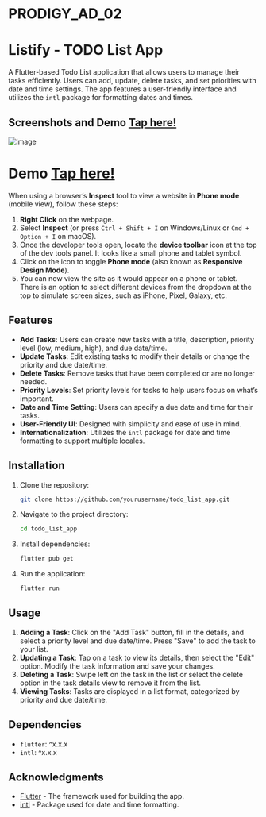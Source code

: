 # PRODIGY_AD_02 

# Listify - TODO List App

A Flutter-based Todo List application that allows users to manage their tasks efficiently. Users can add, update, delete tasks, and set priorities with date and time settings. The app features a user-friendly interface and utilizes the `intl` package for formatting dates and times.

## Screenshots and Demo [Tap here!](https://todolist-flutter.netlify.app/)

![image](https://github.com/user-attachments/assets/6fe1d754-a4bf-47c9-a4ba-8db844ab879c)

# Demo [Tap here!](https://todolist-flutter.netlify.app/) 

When using a browser’s **Inspect** tool to view a website in **Phone mode** (mobile view), follow these steps:

1. **Right Click** on the webpage.
2. Select **Inspect** (or press `Ctrl + Shift + I` on Windows/Linux or `Cmd + Option + I` on macOS).
3. Once the developer tools open, locate the **device toolbar** icon at the top of the dev tools panel. It looks like a small phone and tablet symbol.
4. Click on the icon to toggle **Phone mode** (also known as **Responsive Design Mode**).
5. You can now view the site as it would appear on a phone or tablet. There is an option to select different devices from the dropdown at the top to simulate screen sizes, such as iPhone, Pixel, Galaxy, etc.

## Features

- **Add Tasks**: Users can create new tasks with a title, description, priority level (low, medium, high), and due date/time.
- **Update Tasks**: Edit existing tasks to modify their details or change the priority and due date/time.
- **Delete Tasks**: Remove tasks that have been completed or are no longer needed.
- **Priority Levels**: Set priority levels for tasks to help users focus on what’s important.
- **Date and Time Setting**: Users can specify a due date and time for their tasks.
- **User-Friendly UI**: Designed with simplicity and ease of use in mind.
- **Internationalization**: Utilizes the `intl` package for date and time formatting to support multiple locales.

## Installation

1. Clone the repository:

   ```bash
   git clone https://github.com/yourusername/todo_list_app.git
   ```

2. Navigate to the project directory:

   ```bash
   cd todo_list_app
   ```

3. Install dependencies:

   ```bash
   flutter pub get
   ```

4. Run the application:

   ```bash
   flutter run
   ```

## Usage

1. **Adding a Task**: Click on the "Add Task" button, fill in the details, and select a priority level and due date/time. Press "Save" to add the task to your list.
2. **Updating a Task**: Tap on a task to view its details, then select the "Edit" option. Modify the task information and save your changes.
3. **Deleting a Task**: Swipe left on the task in the list or select the delete option in the task details view to remove it from the list.
4. **Viewing Tasks**: Tasks are displayed in a list format, categorized by priority and due date/time.

## Dependencies

- `flutter`: ^x.x.x
- `intl`: ^x.x.x

## Acknowledgments

- [Flutter](https://flutter.dev/) - The framework used for building the app.
- [intl](https://pub.dev/packages/intl) - Package used for date and time formatting.
